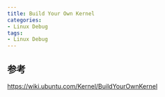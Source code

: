 ```yaml
---
title: Build Your Own Kernel
categories: 
- Linux Debug
tags:
- Linux Debug
---
```



## 参考
https://wiki.ubuntu.com/Kernel/BuildYourOwnKernel
